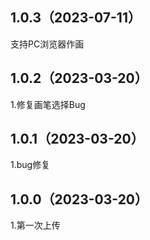 ## 1.0.3（2023-07-11）
支持PC浏览器作画
## 1.0.2（2023-03-20）
1.修复画笔选择Bug
## 1.0.1（2023-03-20）
1.bug修复
## 1.0.0（2023-03-20）
1.第一次上传
